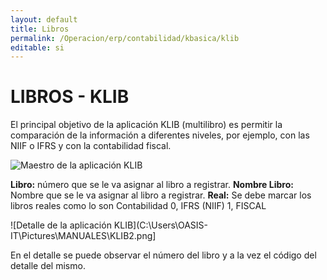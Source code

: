 ```yaml
---
layout: default
title: Libros
permalink: /Operacion/erp/contabilidad/kbasica/klib
editable: si
---
```


# LIBROS - KLIB

El principal objetivo de la aplicación KLIB (multilibro) es permitir la comparación de la información a diferentes niveles, por ejemplo, con las NIIF o IFRS y con la contabilidad fiscal.

![Maestro de la aplicación KLIB](C:\Users\OASIS-IT\Pictures\MANUALES\KLIB1.png)

  **Libro:** número que se le va asignar al libro a registrar.
  **Nombre Libro:** Nombre que se le va asignar al libro a registrar. 
  **Real:** Se debe marcar los libros reales como lo son Contabilidad 0, IFRS (NIIF) 1, FISCAL
  
 ![Detalle de la aplicación KLIB](‪C:\Users\OASIS-IT\Pictures\MANUALES\KLIB2.png]
 
 En el detalle se puede observar el número del libro y a la vez el código del detalle del mismo.
